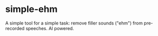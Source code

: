 # simple-ehm
A simple tool for a simple task: remove filler sounds ("ehm") from pre-recorded speeches. AI powered.
